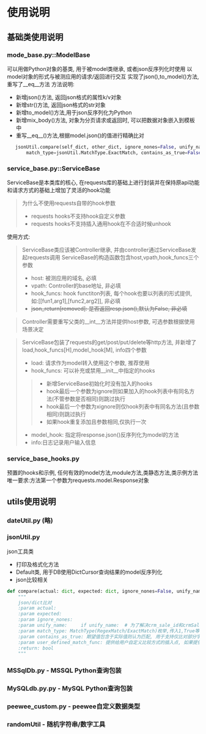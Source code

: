 # 使用说明

## 基础类使用说明
### mode_base.py::ModelBase
可以用做Python对象的基类, 用于被model类继承, 或者json反序列化时使用
以model对象的形式与被测应用的请求/返回进行交互
实现了json(),to_model()方法,重写了__eq__方法
方法说明:
* 新增json()方法, 返回json格式的属性k/v对象
* 新增str()方法, 返回json格式的str对象
* 新增to_model()方法,用于json反序列化为Python 
* 新增mix_body()方法, 对象为分页请求或返回时, 可以把数据对象嵌入到模板中
* 重写__eq__()方法,根据model.json()的值进行精确比对  
 ```python
    jsonUtil.compare(self_dict, other_dict, ignore_nones=False, unify_name=False, 
        match_type=jsonUtil.MatchType.ExactMatch, contains_as_true=False, user_defined_match_func=None)
```

### service_base.py::ServiceBase
ServiceBase是本类库的核心, 在requests库的基础上进行封装并在保持原api功能和请求方式的基础上增加了灵活的hook功能
>为什么不使用requests自带的hook参数  
>+ requests hooks不支持hook自定义参数
>+ requests hooks不支持插入通用hook在不合适时候unhook   

使用方式:
>ServiceBase类应该被Controller继承, 并由controller通过ServiceBase发起requests调用
ServiceBase的构造函数包含host,vpath,hook_funcs三个参数
>* host: 被测应用的域名, 必填
>* vpath: Controller的base地址, 非必填
>* hook_funcs: hook functiton列表, 每个hook也要以列表的形式提供, 如:[[fun1,arg1],[func2,arg2]], 非必填 
>* ~~json_return[removed]: 是否返回resp.json(),默认为False, 非必填~~ 

>Controller需要重写父类的__int__方法并提供host参数, 可选参数根据使用场景决定

>ServiceBase包装了requests的get/post/put/delete等http方法, 并新增了load,hook_funcs[H],model_hook[M],
info四个参数
>* load: 请求作为model转入使用这个参数, 推荐使用
>* hook_funcs: 可以补充或禁用__init__中指定的hooks
>>* 新增ServiceBase初始化时没有加入的hooks
>>* hook最后一个参数为ignore则如果加入的hook列表中有同名方法(不管参数是否相同)则跳过执行
>>* hook最后一个参数为xignore则仅hook列表中有同名方法(且参数相同)则跳过执行
>>* 如果hook重复添加且参数相同,仅执行一次
>* model_hook: 指定将response.json()反序列化为model的方法
>* info:日志记录用户输入信息

### service_base_hooks.py
预置的hooks和示例, 任何有效的model方法,module方法,类静态方法,类示例方法  
唯一要求:方法第一个参数为requests.model.Response对象



## utils使用说明

### dateUtil.py (略)

### jsonUtil.py
json工具类
* 打印及格式化方法
* Default类, 用于DB使用DictCursor查询结果的model反序列化
* json比较相关   
```python
def compare(actual: dict, expected: dict, ignore_nones=False, unify_name=False, match_type=MatchType.ExactMatch, contains_as_true=True, user_defined_match_func=None) -> bool:
    """
    json/dict比对
    :param actual:
    :param expected:
    :param ignore_nones:
    :param unify_name:     if unify_name:  # 为了解决crm_sale_id和crmSaleId无法匹配的问题, 统一处理为CRMSALEID
    :param match_type: MatchType(RegexMatch/ExactMatch)枚举,传入1,True等可判为True的字段都作为ExactMatch处理,其它如0,FALSE则作为RegexMatch,,枚举类型保留扩展
    :param contains_as_true: 期望值包含于实际值则认为匹配, 用于支持仅比对部分字段
    :param user_defined_match_func: 提供给用户自定义比较方式的插入点, 如果提供则只根据参数处理ignore_nones/unify_name, 而不执行内置的比对逻辑,该方法期望返回bool型结果
    :return: bool
    """
```

### MSSqlDb.py - MSSQL Python查询包装

### MySQLdb.py.py - MySQL Python查询包装

### peewee_custom.py - peewee自定义数据类型

### randomUtil - 随机字符串/数字工具